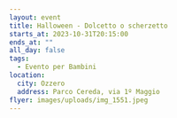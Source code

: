 ```yaml
---
layout: event
title: Halloween - Dolcetto o scherzetto
starts_at: 2023-10-31T20:15:00
ends_at: ""
all_day: false
tags:
  - Evento per Bambini
location:
  city: Ozzero
  address: Parco Cereda, via 1º Maggio
flyer: images/uploads/img_1551.jpeg
---
```

